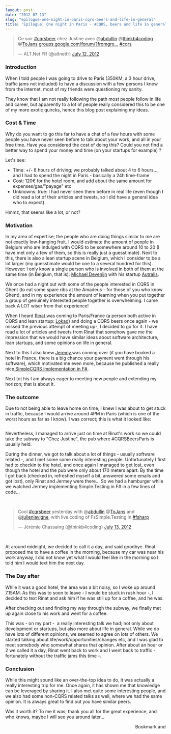 ```yaml
---
layout: post
date: "2012-07-13"
slug: "epilogue-one-night-in-paris-cqrs-beers-and-life-in-general"
title: 'Epilogue: One night in Paris - #CQRS, beers and life in general'
---
```


<blockquote class="twitter-tweet">
<p>Ce soir <a href="https://twitter.com/search/%2523cqrsbeer">#cqrsbeer</a> chez Justine avec @<a href="https://twitter.com/abdullin">abdullin</a> @<a href="https://twitter.com/thinkb4coding">thinkb4coding</a> @<a href="https://twitter.com/ToJans">ToJans</a> <a title="https://groups.google.com/forum/?fromgroups#!topic/parisaltnet/0A2ap2PJdvw" href="https://t.co/7tN6nNoa">groups.google.com/forum/?fromgro&hellip;</a> <a href="https://twitter.com/search/%2523cqrs">#cqrs</a></p>
&mdash; ALT.Net FR (@altnetfr) <a href="https://twitter.com/altnetfr/status/223353787635609600">July 12, 2012</a></blockquote>
<p>
<script src="//platform.twitter.com/widgets.js"></script>
</p>
<h3>Introduction</h3>
<p>When I told people I was going to drive to Paris (350KM, a 3 hour drive, traffic jams not included) to have a discussion with a few persons I know from the internet, most of my friends were questioning my sanity.</p>
<p>They know that I am not really following the path most people follow in life and career, but apparently to a lot of people really considered this to be one of my more exotic quircks, hence this blog post explaining my ideas.</p>
<h3>Cost &amp; Time</h3>
<p>Why do you want to go this far to have a chat of a few hours with some people you have never seen before to talk about your work, and all in your free time. Have you considered the cost of doing this? Could you not find a better way to spend your money and time (on your startups for example) ?</p>
<p>Let's see:</p>
<ul>
<li>Time: +/- 8 hours of driving; we probably talked about 4 to 6 hours..., and I had to spend the night in Paris - basically a 24h time-frame</li>
<li>Cost: 120&euro; for the hotel room, and add about the same amount for expenses/gas/"payage" etc</li>
<li>Unknowns: true: I had never seen them before in real life (even though I did read a lot of their articles and tweets, so I did have a general idea who to expect).</li>
</ul>
<div>Hmmz, that seems like a lot, or not?</div>
<div></div>
<h3>Motivation</h3>
<p>In my area of expertise; the people who are doing things similar to me are not exactly low-hanging fruit. I would estimate the amount of people in Belgium who are indulged with CQRS to be somewhere around 10 to 20 (I have met only a few of them, so this is really just a guesstimate). Next to this, there is also a lean startup scene in Belgium, which I consider to be a lot larger (my guesstimate would be one to a several hundred for this). However: I only know a single person who is involved in both of them at the same time (in Belgium, that is): <a href="https://twitter.com/MichaelDevenijn" target="_blank">Michael Devenijn</a> with his startup <a href="https://www.autralis.com/" target="_blank">Autralis</a>.</p>
<p>We once had a night out with some of the people interested in CQRS in Ghent (to eat some spare ribs at the Amadeus - for those of you who know Ghent), and in my experience the amount of learning when you put together a group of genuinely interested people together is overwhelming. I came back A LOT wiser from that experience!</p>
<p>When I heard <a href="https://abdullin.com/" target="_blank">Rinat </a>was coming to Paris/France (a person both active in CQRS and lean startup: <a href="https://www.lokad.com/" target="_blank">Lokad</a>) and doing a CQRS beers&nbsp;once again&nbsp;- we missed the previous attempt of meeting up-, I decided to go for it. I have read a lot of articles and tweets from Rinat that somehow gave me the impression that we would have similar ideas about software architecture, lean startups, and some opinions on life in general.</p>
<p>Next to this I also knew <a href="https://thinkbeforecoding.com/" target="_blank">Jeremy </a>was coming over (if you have booked a hotel in France, there is a big chance your payment went through his software), which motivated me even more, because he published a really nice<a href="https://github.com/thinkbeforecoding/m-r" target="_blank"> SimpleCQRS implementation in F#</a>.</p>
<p>Next tot his I am always eager to meeting new people and extending my horizon; that is about it.</p>
<h3>The outcome</h3>
<p>Due to not being able to leave home on time, I knew I was about to get stuck in traffic, because I would arrive around 4PM in Paris (which is one of the worst hours as far as I know). I was correct; this is what it looked like:</p>
<p><img src="https://www.corebvba.be/blog/image.axd?picture=2012%2f7%2f289961_4367556274189_2095702751_o.jpg" alt="" /></p>
<p>Nevertheless, I managed to arrive just on time at Rinat's work so we could take the subway to "Chez Justine", the pub where #CQRSBeersParis is usually held.&nbsp;</p>
<p>During the dinner, we got to talk about a lot of things - usually software related -, and I met some some really interesting people. Unfortunately I first had to checkin to the hotel, and once again I managed to get lost, even though the hotel and the pub were only about 170 meters apart. By the time I got back (checked in, refreshed myself a bit, answered some emails and got lost), only Rinat and Jermey were there... So we had a hamburger while we watched Jermey implementing Simple.Testing in F# in a few lines of code...</p>
<p>&nbsp;</p>
<blockquote class="twitter-tweet">
<p>Cool <a href="https://twitter.com/search/%2523cqrsbeer">#cqrsbeer</a> yesterday with @<a href="https://twitter.com/abdullin">abdullin</a> @<a href="https://twitter.com/ToJans">ToJans</a> and @<a href="https://twitter.com/julienlavigne">julienlavigne</a>, with live coding of FsSimple.Testing in <a href="https://twitter.com/search/%2523fsharp">#fsharp</a></p>
&mdash; J&eacute;r&eacute;mie Chassaing (@thinkb4coding) <a href="https://twitter.com/thinkb4coding/status/223685830886166529">July 13, 2012</a></blockquote>
<p>
<script src="//platform.twitter.com/widgets.js"></script>
</p>
<p>&nbsp;</p>
<p>At around midnight, we decided to call it a day, and said goodbye. Rinat proposed me to have a coffee in the morning, because my car was near his work anyway, I did not know yet what I would feel like in the morning so I told him I would text him the next day.</p>
<h3>The Day after</h3>
<p>While it was a good hotel, the area was a bit noisy, so I woke up around 7.15AM. As this was to soon to leave - I would be stuck in rush hour -, I decided to text Rinat and ask him if he was still up for a coffee, and he was.</p>
<p>After checking out and finding my way through the subway, we finally met up again close to his work and went for a coffee.</p>
<p>This was - on my part - &nbsp;a really interesting talk we had; not only about development or startups, but also more about life in general. While we do have lots of different opinions, we seemed to agree on lots of others. We started talking about life/work/opportunities/changes etc, and I was glad to meet somebody who somewhat shares that opinion. After about an hour or 2 we called it a day, Rinat went back to work and I went back to traffic - fortunately without the traffic jams this time -.</p>
<h3>Conclusion</h3>
<p>While this might sound like an over-the-top idea to do, it was actually a really interesting trip for me. Once again, it has shown me that knowledge can be leveraged by sharing it. I also met quite some interesting people, and we also had some non-CQRS related talks as well, where we had the same opinion. It is always great to find out you have similar peers.</p>
<p>Was it worth it? To me it was; thank you all for the great experience, and who knows, maybe I will see you around later...</p><div style="text-align:right"><a class="addthis_button" href="https://www.addthis.com/bookmark.php?v=250&amp;pub=xa-4aec37702e3161d4"><img src="https://s7.addthis.com/static/btn/v2/lg-share-en.gif" width="125" height="16" alt="Bookmark and Share" style="border:0"/></a><script type="text/javascript" src="https://s7.addthis.com/js/250/addthis_widget.js#pub=xa-4aec37702e3161d4"></script></div>
